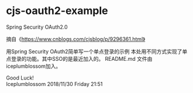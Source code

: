 # cjs-oauth2-example
Spring Security OAuth2.0

摘自《https://www.cnblogs.com/cjsblog/p/9296361.html》

用Spring Security OAuth2简单写一个单点登录的示例
本处用不同方式实现了单点登录的功能。其中SSO的是最近加入的。
README.md 文件由iceplumblossom加入。

Good Luck!<br>
Iceplumblossom
2018/11/30 Friday 21:51
